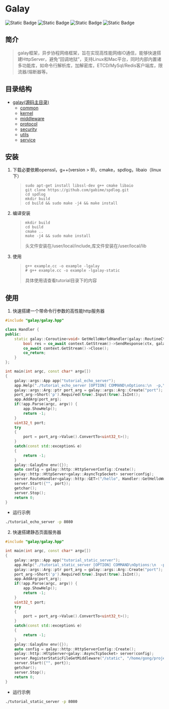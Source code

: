 
# Galay

![Static Badge](https://img.shields.io/badge/License-MIT-yellow)
![Static Badge](https://img.shields.io/badge/Language-C%2B%2B-red%20) 
![Static Badge](https://img.shields.io/badge/Platfrom-Linux%20Mac-red)
![Static Badge](https://img.shields.io/badge/Architecture-x86%20x64-8A2BE2)

## 简介

> galay框架，异步协程网络框架，旨在实现高性能网络IO通信，能够快速搭建HttpServer，避免“回调地狱”，支持Linux和Mac平台，同时内部内置诸多功能库，如命令行解析库，加解密库，ETCD/MySql/Redis客户端库，限流器/熔断器等。

## 目录结构

- [galay(源码主目录)](doc/galay/1.galay.md)
    - [common](doc/galay/2.common.md)
    - [kernel](doc/galay/3.kernel.md)
    - [middleware](doc/galay/4.middleware.md)
    - [protocol](doc/galay/5.protocol.md)
    - [security](doc/galay/6.security.md)
    - [utils](doc/galay/7.utils.md)
    - [service](doc/galay/8.service.md)

## 安装

1. 下载必要依赖openssl，g++(version > 9)，cmake，spdlog，libaio（linux下）
    >```shell
    > sudo apt-get install libssl-dev g++ cmake libaio 
    > git clone https://github.com/gabime/spdlog.git
    > cd spdlog
    > mkdir build
    > cd build && sudo make -j4 && make install
    >```

2. 编译安装
    > ```shell
    > mkdir build
    > cd build
    > cmake ..
    > make -j4 && sudo make install
    >```
    > 头文件安装在/user/local/include,库文件安装在/user/local/lib

3. 使用
    > ```shell
    > g++ example.cc -o example -lgalay
    > # g++ example.cc -o example -lgalay-static
    > ```
    > 具体使用请查看tutorial目录下的内容

## 使用

1. 快速搭建一个带命令行参数的高性能http服务器
``` c++
#include "galay/galay.hpp"

class Handler {
public:
    static galay::Coroutine<void> GetHelloWorldHandler(galay::RoutineCtx ctx, galay::http::HttpContext context) {
        bool res = co_await context.GetStream()->SendResponse(ctx, galay::http::HttpStatusCode::OK_200, "Hello World", "text/plain");
        co_await context.GetStream()->Close();
        co_return;
    }
};

int main(int argc, const char* argv[])
{
    galay::args::App app("tutorial_echo_server");
    app.Help("./tutorial_echo_server [OPTION] COMMAND\nOptions:\n  -p,\t--port number\tremote port.");
    galay::args::Arg::ptr port_arg = galay::args::Arg::Create("port");
    port_arg->Short('p').Required(true).Input(true).IsInt();
    app.AddArg(port_arg);
    if(!app.Parse(argc, argv)) {
        app.ShowHelp();
        return -1;
    }
    uint32_t port;
    try
    {
        port = port_arg->Value().ConvertTo<uint32_t>();
    }
    catch(const std::exception& e)
    {
        return -1;
    }
    galay::GalayEnv env({});
    auto config = galay::http::HttpServerConfig::Create();
    galay::http::HttpServer<galay::AsyncTcpSocket> server(config);
    server.RouteHandler<galay::http::GET>("/hello", Handler::GetHelloWorldHandler);
    server.Start({"", port});
    getchar();
    server.Stop();
    return 0;
}
```
- 运行示例
``` bash
./tutorial_echo_server -p 8080
```

2. 快速搭建静态页面服务器

``` c++
#include "galay/galay.hpp"

int main(int argc, const char* argv[])
{
    galay::args::App app("tutorial_static_server");
    app.Help("./tutorial_static_server [OPTION] COMMAND\nOptions:\n  -p,\t--port number\tremote port.");
    galay::args::Arg::ptr port_arg = galay::args::Arg::Create("port");
    port_arg->Short('p').Required(true).Input(true).IsInt();
    app.AddArg(port_arg);
    if(!app.Parse(argc, argv)) {
        app.ShowHelp();
        return -1;
    }
    uint32_t port;
    try
    {
        port = port_arg->Value().ConvertTo<uint32_t>();
    }
    catch(const std::exception& e)
    {
        return -1;
    }
    galay::GalayEnv env({});
    auto config = galay::http::HttpServerConfig::Create();
    galay::http::HttpServer<galay::AsyncTcpSocket> server(config);
    server.RegisterStaticFileGetMiddleware("/static", "/home/gong/projects/static");
    server.Start({"", port});
    getchar();
    server.Stop();
    return 0;
}
```

- 运行示例

``` bash
./tutorial_static_server -p 8080
```